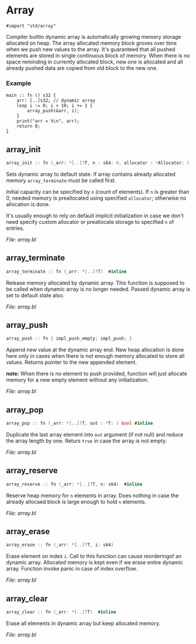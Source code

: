 # Array

`#import "std/array"`

Compiler builtin dynamic array is automatically growing memory storage allocated on heap. The
array allocated memory block groves over time when we push new values to the array. It's
guaranteed that all pushed elements are stored in single continuous block of memory. When there
is no space reminding in currently allocated block, new one is allocated and all already pushed
data are copied from old block to the new one.

### Example

```
main :: fn () s32 {
    arr: [..]s32; // dynamic array
    loop i := 0; i < 10; i += 1 {
        array_push(&arr, i);
    }
    print("arr = %\n", arr);
    return 0;
}
```

## array_init

```c
array_init :: fn (_arr: *[..]?T, n : s64: 0, allocator : *Allocator: )  #inline
```

Sets dynamic array to default state. If array contains already allocated memory `array_terminate`
must be called first. 

Initial capacity can be specified by `n` (count of elements). If `n` is greater than 0, needed
memory is preallocated using specified `allocator`; otherwise no allocation is done.

It's usually enough to rely on default implicit initialization in case we don't need specify
custom allocator or preallocate storage to specified `n` of entries.




*File: array.bl*


## array_terminate

```c
array_terminate :: fn (_arr: *[..]?T)  #inline
```

Release memory allocated by dynamic array. This function is supposed to be called when dynamic
array is no longer needed. Passed dynamic array is set to default state also.




*File: array.bl*


## array_push

```c
array_push :: fn { impl_push_empty; impl_push; }
```

Append new value at the dynamic array end. New heap allocation is done here only in cases when
there is not enough memory allocated to store all values.
Returns pointer to the new appended element.

**note:** When there is no element to push provided, function will just allocate memory for
a new empty element without any initialization.




*File: array.bl*


## array_pop

```c
array_pop :: fn (_arr: *[..]?T, out : *T: ) bool #inline
```

Duplicate the last array element into `out` argument (if not null) and reduce the array length by
one. Returs `true` in case the array is not empty.




*File: array.bl*


## array_reserve

```c
array_reserve :: fn (_arr: *[..]?T, n: s64)  #inline
```

Reserve heap memory for `n` elements in array. Does nothing in case the already allocaed block is
large enough to hold `n` elements.




*File: array.bl*


## array_erase

```c
array_erase :: fn (_arr: *[..]?T, i: s64) 
```

Erase element on index `i`. Call to this function can cause reorderingof an dynamic array.
Allocated memory is kept even if we erase entire dynamic array. Function invoke panic in case
of index overflow.




*File: array.bl*


## array_clear

```c
array_clear :: fn (_arr: *[..]?T)  #inline
```

Erase all elements in dynamic array but keep allocated memory.



*File: array.bl*

